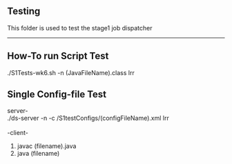 ## Testing
This folder is used to test the stage1 job dispatcher

---
## How-To run Script Test
./S1Tests-wk6.sh -n (JavaFileName).class lrr<br>


## Single Config-file Test
server-<br>
./ds-server -n -c /S1testConfigs/(configFileName).xml lrr <br>
<br>
-client-<br>
1. javac (filename).java
2. java (filename)

